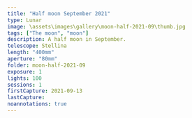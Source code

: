 ```yaml
---
title: "Half moon September 2021"
type: Lunar
image: \assets\images\gallery\moon-half-2021-09\thumb.jpg
tags: ["The moon", "moon"]
description: A half moon in September.
telescope: Stellina
length: "400mm"
aperture: "80mm"
folder: moon-half-2021-09
exposure: 1
lights: 100
sessions: 1
firstCapture: 2021-09-13
lastCapture:
noannotations: true
---
```

